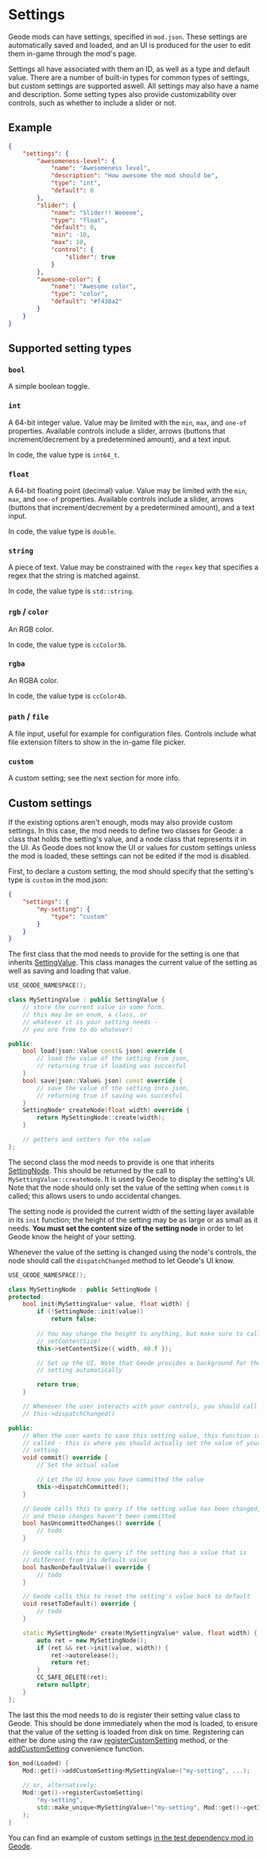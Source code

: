 # Settings

Geode mods can have settings, specified in `mod.json`. These settings are automatically saved and loaded, and an UI is produced for the user to edit them in-game through the mod's page.

Settings all have associated with them an ID, as well as a type and default value. There are a number of built-in types for common types of settings, but custom settings are supported aswell. All settings may also have a name and description. Some setting types also provide customizability over controls, such as whether to include a slider or not.

## Example

```json
{
    "settings": {
        "awesomeness-level": {
            "name": "Awesomeness level",
            "description": "How awesome the mod should be",
            "type": "int",
            "default": 0
        },
        "slider": {
            "name": "Slider!! Weeeee",
            "type": "float",
            "default": 0,
            "min": -10,
            "max": 10,
            "control": {
                "slider": true
            }
        },
        "awesome-color": {
            "name": "Awesome color",
            "type": "color",
            "default": "#f438a2"
        }
    }
}
```

## Supported setting types

### `bool`

A simple boolean toggle.

### `int`

A 64-bit integer value. Value may be limited with the `min`, `max`, and `one-of` properties. Available controls include a slider, arrows (buttons that increment/decrement by a predetermined amount), and a text input.

In code, the value type is `int64_t`.

### `float`

A 64-bit floating point (decimal) value. Value may be limited with the `min`, `max`, and `one-of` properties. Available controls include a slider, arrows (buttons that increment/decrement by a predetermined amount), and a text input.

In code, the value type is `double`.

### `string`

A piece of text. Value may be constrained with the `regex` key that specifies a regex that the string is matched against.

In code, the value type is `std::string`.

### `rgb` / `color`

An RGB color.

In code, the value type is `ccColor3b`.

### `rgba`

An RGBA color.

In code, the value type is `ccColor4b`.

### `path` / `file`

A file input, useful for example for configuration files. Controls include what file extension filters to show in the in-game file picker.

### `custom`

A custom setting; see the next section for more info.

## Custom settings

If the existing options aren't enough, mods may also provide custom settings. In this case, the mod needs to define two classes for Geode: a class that holds the setting's value, and a node class that represents it in the UI. As Geode does not know the UI or values for custom settings unless the mod is loaded, these settings can not be edited if the mod is disabled.

First, to declare a custom setting, the mod should specify that the setting's type is `custom` in the mod.json:

```json
{
    "settings": {
        "my-setting": {
            "type": "custom"
        }
    }
}
```

The first class that the mod needs to provide for the setting is one that inherits [SettingValue](/classes/geode/SettingValue). This class manages the current value of the setting as well as saving and loading that value.

```cpp
USE_GEODE_NAMESPACE();

class MySettingValue : public SettingValue {
    // store the current value in some form. 
    // this may be an enum, a class, or 
    // whatever it is your setting needs - 
    // you are free to do whatever!

public:
    bool load(json::Value const& json) override {
        // load the value of the setting from json, 
        // returning true if loading was succesful
    }
    bool save(json::Value& json) const override {
        // save the value of the setting into json,
        // returning true if saving was succesful
    }
    SettingNode* createNode(float width) override {
        return MySettingNode::create(width);
    }

    // getters and setters for the value
};
```

The second class the mod needs to provide is one that inherits [SettingNode](/classes/geode/SettingNode). This should be returned by the call to `MySettingValue::createNode`. It is used by Geode to display the setting's UI. Note that the node should only set the value of the setting when `commit` is called; this allows users to undo accidental changes.

The setting node is provided the current width of the setting layer available in its `init` function; the height of the setting may be as large or as small as it needs. **You must set the content size of the setting node** in order to let Geode know the height of your setting.

Whenever the value of the setting is changed using the node's controls, the node should call the `dispatchChanged` method to let Geode's UI know.

```cpp
USE_GEODE_NAMESPACE();

class MySettingNode : public SettingNode {
protected:
    bool init(MySettingValue* value, float width) {
        if (!SettingNode::init(value))
            return false;
        
        // You may change the height to anything, but make sure to call 
        // setContentSize!
        this->setContentSize({ width, 40.f });

        // Set up the UI. Note that Geode provides a background for the 
        // setting automatically

        return true;
    }

    // Whenever the user interacts with your controls, you should call 
    // this->dispatchChanged()

public:
    // When the user wants to save this setting value, this function is 
    // called - this is where you should actually set the value of your 
    // setting
    void commit() override {
        // Set the actual value

        // Let the UI know you have committed the value
        this->dispatchCommitted();
    }

    // Geode calls this to query if the setting value has been changed, 
    // and those changes haven't been committed
    bool hasUncommittedChanges() override {
        // todo
    }

    // Geode calls this to query if the setting has a value that is 
    // different from its default value
    bool hasNonDefaultValue() override {
        // todo
    }

    // Geode calls this to reset the setting's value back to default
    void resetToDefault() override {
        // todo
    }

    static MySettingNode* create(MySettingValue* value, float width) {
        auto ret = new MySettingNode();
        if (ret && ret->init(value, width)) {
            ret->autorelease();
            return ret;
        }
        CC_SAFE_DELETE(ret);
        return nullptr;
    }
};
```

The last this the mod needs to do is register their setting value class to Geode. This should be done immediately when the mod is loaded, to ensure that the value of the setting is loaded from disk on time. Registering can either be done using the raw [registerCustomSetting](/classes/geode/Mod#registerCustomSetting) method, or the [addCustomSetting](/classes/geode/Mod#addCustomSetting) convenience function.

```cpp
$on_mod(Loaded) {
    Mod::get()->addCustomSetting<MySettingValue>("my-setting", ...);
    
    // or, alternatively:
    Mod::get()->registerCustomSetting(
        "my-setting",
        std::make_unique<MySettingValue>("my-setting", Mod::get()->getID(), ...)
    );
}
```

You can find an example of custom settings [in the test dependency mod in Geode](https://github.com/geode-sdk/geode/blob/main/loader/test/dependency/main.cpp#L19-L136).
